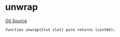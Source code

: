 # unwrap
[Git Source](https://github.com/lidofinance/community-staking-module/blob/efc92ba178845b0562e369d8d71b585ba381ab86/src/lib/Types.sol)


```solidity
function unwrap(Slot slot) pure returns (uint64);
```

